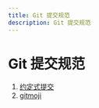 ```yaml
---
title: Git 提交规范
description: Git 提交规范
---
```


# Git 提交规范

1. [约定式提交](./conventional-commit.md)
2. [gitmoji](./gitmoji.md)
